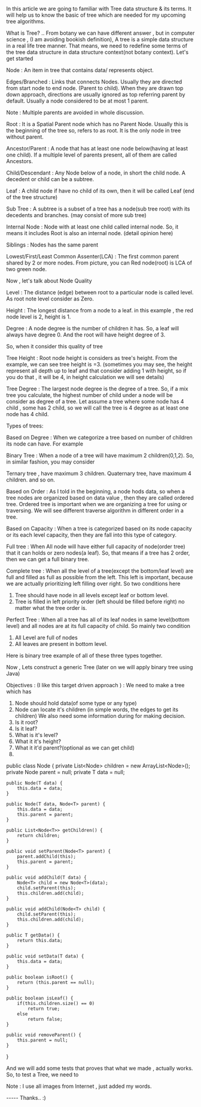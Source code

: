 In this article we are going to familiar with Tree data structure & its terms. It will help us to know the basic of tree which are needed for my upcoming tree algorithms.



What is Tree? .. From botany we can have different answer , but in computer science , (I am avoiding bookish definition), A tree is a simple data structure in a real life tree manner. That means, we need to redefine some terms of the tree data structure in data structure context(not botany context). Let's get started 



Node : An item in tree that contains data/ represents object.

Edges/Branched : Links that connects Nodes. Usually they are directed from start node to end node. (Parent to child). When they are drawn top down approach, directions are usually ignored as top referring parent by default.
Usually a node considered to be at most 1 parent.

Note : Multiple parents are avoided in whole discussion.


Root : It is a Spatial Parent node which has no Parent Node. Usually this is the beginning of the tree so, refers to as root. It is the only node in tree without parent.

Ancestor/Parent : A node that has at least one node below(having at least one child). If a multiple level of parents present, all of them are called Ancestors. 



Child/Descendant : Any Node below of a node, in short the child node. A decedent or child can be a subtree. 

Leaf : A child node if have no child of its own, then it will be called Leaf (end of the tree structure) 


Sub Tree : A subtree is a subset of a tree has a node(sub tree root) with its decedents and branches. (may consist of more sub tree)



Internal Node : Node with at least one child called internal node. So, it means it includes Root is also an internal node. (detail opinion here)
  

Siblings : Nodes has the same parent
 

Lowest/First/Least Common Assenter(LCA) : The first common parent shared by 2 or more nodes. From picture, you can Red node(root) is LCA of two green node. 


Now , let's talk about Node Quality

Level : The distance (edge) between root to a particular node is called level.
As root note level consider as Zero.  

Height : The longest distance from a node to a leaf.
in this example , the red node level is 2, height is 1.


Degree :  A node degree is the number of children it has.
So, a leaf will always have degree 0. And the root will have height degree of 3. 

So, when it consider this quality of tree

Tree Height : Root node height is considers as tree's height. From the example, we can see tree height is =3. (sometimes you may see, the height represent all depth up to leaf and that consider adding 1 with height, so if you do that , it will be 4, in height calculation we will see details) 

Tree Degree :  The largest node degree is the degree of a tree. So, if a mix tree you calculate, the highest number of child under a node will be consider as degree of a tree. Let assume a tree where some node has 4 child , some has 2 child, so we will call the tree is 4 degree as at least one node has 4 child. 

Types of trees:

Based on Degree : When we categorize a tree based on number of children its node can have. For example

Binary Tree : When a node of a tree will have maximum 2 children(0,1,2).
So, in similar fashion, you may consider


Ternary tree , have maximum 3 children.
Quaternary tree, have maximum 4 children. and so on.




Based on Order : As I told in the beginning, a node hods data, so when a tree nodes are organized based on data value , then they are called ordered tree. Ordered tree is important when we are organizing a tree for using or traversing. We will see different traverse algorithm in different order in a tree. 

Based on Capacity : When a tree is categorized based on its node capacity or its each level capacity, then they are fall into this type of category.

Full tree : When All node will have either full capacity of node(order tree) that it can holds or zero nodes(a leaf). So, that means if a tree has 2 order, then we can get a full binary tree. 

Complete tree : When all the level of a tree(except the bottom/leaf level) are full and filled as full as possible from the left. This left is important, because we are actually prioritizing left filling over right. So two conditions here
1. Tree should have node in all levels except leaf or bottom level.
2. Tree is filled in left priority order (left should be filled before right) no matter what the tree order is. 


Perfect Tree : When all a tree has all of its leaf nodes in same level(bottom level) and all nodes are at its full capacity of child. So mainly two condition
1. All Level are full of nodes
2. All leaves are present in bottom level.

Here is binary tree example of all of these three types together. 


Now , Lets construct a generic Tree (later on we will apply binary tree using Java) 

Objectives : (I like this target driven approach ) : We need to make a tree which has
1. Node should hold data(of some type or any type)
2. Node can locate it's children (in simple words, the edges to get its children)
We also need some information during for making decision.
1. Is it root?
2. Is it leaf?
3. What is it's level?
4. What it it's height?
5. What it it'd parent?(optional as we can get child)
6. 


public class Node<T> {
    private List<Node<T>> children = new ArrayList<Node<T>>();
    private Node<T> parent = null;
    private T data = null;

    public Node(T data) {
        this.data = data;
    }

    public Node(T data, Node<T> parent) {
        this.data = data;
        this.parent = parent;
    }

    public List<Node<T>> getChildren() {
        return children;
    }

    public void setParent(Node<T> parent) {
        parent.addChild(this);
        this.parent = parent;
    }

    public void addChild(T data) {
        Node<T> child = new Node<T>(data);
        child.setParent(this);
        this.children.add(child);
    }

    public void addChild(Node<T> child) {
        child.setParent(this);
        this.children.add(child);
    }

    public T getData() {
        return this.data;
    }

    public void setData(T data) {
        this.data = data;
    }

    public boolean isRoot() {
        return (this.parent == null);
    }

    public boolean isLeaf() {
        if(this.children.size() == 0) 
            return true;
        else 
            return false;
    }

    public void removeParent() {
        this.parent = null;
    }
}


And we will add some tests that proves that what we made , actually works. So, to test a Tree, we need to 

Note : I use all images from Internet , just added my words. 

----- Thanks.. :)